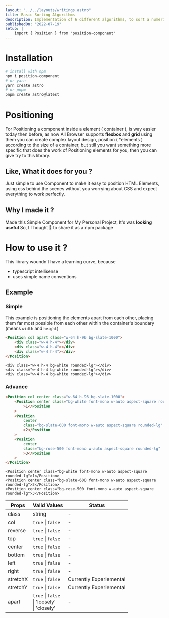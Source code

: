 ```yaml
---
layout: "../../layouts/writings.astro"
title: Basic Sorting Algorithms
description: Implementation of 6 different algorithms, to sort a numeric array in javascript, and comparision between their Space and Time Complexity.
publishedOn: "2022-07-19"
setup: |
    import { Position } from "position-component"
---
```


# Installation

```bash
# install with npm
npm i position-component
# or yarn
yarn create astro
# or pnpm
pnpm create astro@latest
```

# Positioning

For Positioning a component inside a element ( container ), is way easier today then before, as now All Browser supports **flexbox** and **grid** using them you can create complex layout design, position ( \*elements ) according to the size of a container, but still you want something more specific that does the work of Positioning elements for you, then you can give try to this library.

## Like, What it does for you ?

Just simple to use Component to make it easy to position HTML Elements, using css behind the scenes without you worrying about CSS and expect everything to work perfectly.

## Why I made it ?

Made this Simple Component for My Personal Project, It's was **looking useful** So, I Thought 🤔 to share it as a npm package

# How to use it ?

This library woundn't have a learning curve, because

-   typescript intellisense
-   uses simple name conventions

## Example

### Simple

This example is positioning the elements apart from each other, placing them far most possible from each other within the container's boundary (means `width` and `height`)

```html
<Position col apart class="w-64 h-96 bg-slate-1000">
	<div class="w-4 h-4"></div>
	<div class="w-4 h-4"></div>
	<div class="w-4 h-4"></div>
</Position>
```

<Position col apart center class="w-64 h-96 bg-slate-1000">

    <div class="w-4 h-4 bg-white rounded-lg"></div>
    <div class="w-4 h-4 bg-white rounded-lg"></div>
    <div class="w-4 h-4 bg-white rounded-lg"></div>

</Position>

### Advance

```html
<Position col center class="w-64 h-96 bg-slate-1000">
	<Position center class="bg-white font-mono w-auto aspect-square rounded-lg"
		>1</Position
	>
	<Position
		center
		class="bg-slate-600 font-mono w-auto aspect-square rounded-lg"
		>2</Position
	>
	<Position
		center
		class="bg-rose-500 font-mono w-auto aspect-square rounded-lg"
		>3</Position
	>
</Position>
```

<Position col center class="w-64 h-96 bg-slate-1000">

    <Position center class="bg-white font-mono w-auto aspect-square rounded-lg">1</Position>
    <Position center class="bg-slate-600 font-mono w-auto aspect-square rounded-lg">2</Position>
    <Position center class="bg-rose-500 font-mono w-auto aspect-square rounded-lg">3</Position>

</Position>

| Props    | Valid Values                                            | Status                  |
| -------- | ------------------------------------------------------- | ----------------------- |
| class    | string                                                  | -                       |
| col      | `true` \| `false`                                       | -                       |
| reverse  | `true` \| `false`                                       | -                       |
| top      | `true` \| `false`                                       | -                       |
| center   | `true` \| `false`                                       | -                       |
| bottom   | `true` \| `false`                                       | -                       |
| left     | `true` \| `false`                                       | -                       |
| right    | `true` \| `false`                                       | -                       |
| stretchX | `true` \| `false`                                       | Currently Experiemental |
| stretchY | `true` \| `false`                                       | Currently Experiemental |
| apart    | `true` \| `false` <br/> \| 'loosely' <br/> \| 'closely' | -                       |

<!--                      | [stretch](#heap-sort)       | boolean (`true` \| `false`) | -   | -->
